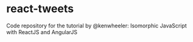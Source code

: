 react-tweets
============

Code repository for the tutorial by @kenwheeler: Isomorphic JavaScript with ReactJS and AngularJS
